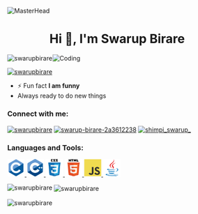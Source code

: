 ![MasterHead](https://camo.githubusercontent.com/48ec00ed4c84e771db4a1db90b56352923a8d644452a32b434d68e97006c9337/68747470733a2f2f63686b736b696c6c732e636f6d2f77702d636f6e74656e742f75706c6f6164732f323032302f30342f504e432d416e696d617465642d42616e6e6572732e676966)

<h1 align="center">Hi 👋, I'm Swarup Birare</h1>

<img align="right" alt="Coding" width="400" src="https://raw.githubusercontent.com/PolarBearGG/PolarBearGG/master/web-developer.gif">


<p align="left"> <img src="https://komarev.com/ghpvc/?username=swarupbirare&label=Profile%20views&color=0e75b6&style=flat" alt="swarupbirare" /> </p>

<p align="left"> <a href="https://twitter.com/swarupbirare" target="blank"><img src="https://img.shields.io/twitter/follow/swarupbirare?logo=twitter&style=for-the-badge" alt="swarupbirare" /></a> </p>

- ⚡ Fun fact **I am funny**
- Always ready to do new things

<h3 align="left">Connect with me:</h3>
<p align="left">
<a href="https://twitter.com/swarupbirare" target="blank"><img align="center" src="https://raw.githubusercontent.com/rahuldkjain/github-profile-readme-generator/master/src/images/icons/Social/twitter.svg" alt="swarupbirare" height="30" width="40" /></a>
<a href="https://linkedin.com/in/swarup-birare-2a3612238" target="blank"><img align="center" src="https://raw.githubusercontent.com/rahuldkjain/github-profile-readme-generator/master/src/images/icons/Social/linked-in-alt.svg" alt="swarup-birare-2a3612238" height="30" width="40" /></a>
<a href="https://instagram.com/shimpi_swarup_" target="blank"><img align="center" src="https://raw.githubusercontent.com/rahuldkjain/github-profile-readme-generator/master/src/images/icons/Social/instagram.svg" alt="shimpi_swarup_" height="30" width="40" /></a>
</p>

<h3 align="left">Languages and Tools:</h3>
<p align="left"> <a href="https://www.cprogramming.com/" target="_blank" rel="noreferrer"> <img src="https://raw.githubusercontent.com/devicons/devicon/master/icons/c/c-original.svg" alt="c" width="40" height="40"/> </a> <a href="https://www.w3schools.com/cpp/" target="_blank" rel="noreferrer"> <img src="https://raw.githubusercontent.com/devicons/devicon/master/icons/cplusplus/cplusplus-original.svg" alt="cplusplus" width="40" height="40"/> </a> <a href="https://www.w3schools.com/css/" target="_blank" rel="noreferrer"> <img src="https://raw.githubusercontent.com/devicons/devicon/master/icons/css3/css3-original-wordmark.svg" alt="css3" width="40" height="40"/> </a> <a href="https://www.w3.org/html/" target="_blank" rel="noreferrer"> <img src="https://raw.githubusercontent.com/devicons/devicon/master/icons/html5/html5-original-wordmark.svg" alt="html5" width="40" height="40"/> </a> <a href="https://developer.mozilla.org/en-US/docs/Web/JavaScript" target="_blank" rel="noreferrer"> <img src="https://raw.githubusercontent.com/devicons/devicon/master/icons/javascript/javascript-original.svg" alt="javascript" width="40" height="40"/> </a> <a href="https://www.javaprogramming.com/" target="_blank" rel="noreferrer"> <img src="https://raw.githubusercontent.com/devicons/devicon/master/icons/java/java-original.svg" alt="c" width="40" height="40"/> </a> </p>

<p><img align="left" src="https://github-readme-stats.vercel.app/api/top-langs?username=swarupbirare&show_icons=true&locale=en&layout=compact" alt="swarupbirare" /></p>

<p>&nbsp;<img align="center" src="https://github-readme-stats.vercel.app/api?username=swarupbirare&show_icons=true&locale=en" alt="swarupbirare" /></p>

<p><img align="center" src="https://github-readme-streak-stats.herokuapp.com/?user=swarupbirare&" alt="swarupbirare" /></p>
